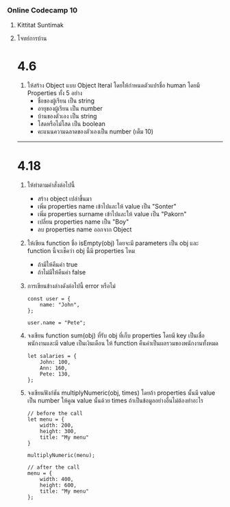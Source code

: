 ### Online Codecamp 10

1. Kittitat Suntimak
2. โจทย์การบ้าน

    # 4.6

    1. ให้สร้าง Object แบบ Object Iteral โดยให้กำหนดตัวแปรชื่อ human โดยมี Properties ทั้ง 5 อย่าง
        - ชื่อของผู้เรียน เป็น string
        - อายุของผู้เรียน เป็น number
        - บ้านของตัวเอง เป็น string
        - โสดหรือไม่โสด เป็น boolean
        - คะแนนความฉลาดของตัวเองเป็น number (เต็ม 10)

    ---

    # 4.18

    1. ให้ทำตามคำสั่งต่อไปนี้
        - สร้าง object เปล่าขึ้นมา
        - เพิ่ม properties name เข้าไปและให้ value เป็น "Sonter"
        - เพิ่ม properties surname เข้าไปและให้ value เป็น "Pakorn"
        - เปลี่ยน properties name เป็น "Boy"
        - ลบ properties name ออกจาก Object


    2. ให้เขียน function ชื่อ isEmpty(obj) โดยจะมี parameters เป็น obj และ function นี้จะเช็คว่า obj นี้มี properties ไหม
        - ถ้ามีให้คืนค่า true
        - ถ้าไม่มีให้คืนค่า false

    
    3. การเขียนข้างล่างดังต่อไปนี้ error หรือไม่
        ```
        const user = {
            name: "John",
        };

        user.name = "Pete";
        ```
    

    4. จงเขียน function sum(obj) ที่รับ obj ที่เก็บ properties โดยมี key เป็นเชื่อพนักงานและมี value เป็นเงินเดือน ให้ function คืนค่าเป็นผลรวมของพนักงานทั้งหมด
        ```
        let salaries = {
            John: 100,
            Ann: 160,
            Pete: 130,
        };
        ```
    

    5. จงเขียนฟังก์ชัน multiplyNumeric(obj, times) โดยถ้า properties นั้นมี value เป็น number ให้คูณ value นั้นด้วย times ถ้าเป็นข้อมูลอย่างอื่นไม่ต้องทำอะไร
        ```
        // before the call
        let menu = {
            width: 200,
            height: 300,
            title: "My menu"
        }

        multiplyNumeric(menu);
        
        // after the call
        menu = {
            width: 400,
            height: 600,
            title: "My menu"
        };
        ```

    